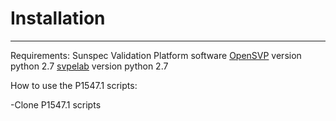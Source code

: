 # Installation

---

Requirements:
Sunspec Validation Platform software [OpenSVP][opensvp-url] version python 2.7
[svpelab][svpelab-url] version python 2.7 

How to use the P1547.1 scripts:

-Clone P1547.1 scripts

[opensvp-url]: https://github.com/EstefanCanmet/svp
[svpelab-url]: https://github.com/sunspec/svp_energy_lab/tree/dev
